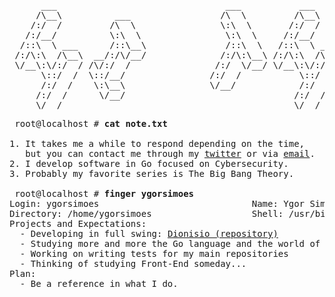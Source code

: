 <pre>
      ___                                ___           ___           ___           ___           ___     
     /\__\          ___                 /\  \         /\__\         /\  \         /\  \         /\  \    
    /:/  /         /\  \                \:\  \       /:/  /        /::\  \       /::\  \       /::\  \   
   /:/__/          \:\  \                \:\  \     /:/__/        /:/\:\  \     /:/\:\  \     /:/\:\  \  
  /::\  \ ___      /::\__\               /::\  \   /::\  \ ___   /::\~\:\  \   /::\~\:\  \   /::\~\:\  \ 
 /:/\:\  /\__\  __/:/\/__/              /:/\:\__\ /:/\:\  /\__\ /:/\:\ \:\__\ /:/\:\ \:\__\ /:/\:\ \:\__\
 \/__\:\/:/  / /\/:/  /                /:/  \/__/ \/__\:\/:/  / \:\~\:\ \/__/ \/_|::\/:/  / \:\~\:\ \/__/
      \::/  /  \::/__/                /:/  /           \::/  /   \:\ \:\__\      |:|::/  /   \:\ \:\__\  
      /:/  /    \:\__\                \/__/            /:/  /     \:\ \/__/      |:|\/__/     \:\ \/__/  
     /:/  /      \/__/                                /:/  /       \:\__\        |:|  |        \:\__\    
     \/__/                                            \/__/         \/__/         \|__|         \/__/       
</pre>

<pre>
 root@localhost # <strong>cat note.txt</strong>

1. It takes me a while to respond depending on the time, 
   but you can contact me through my <a href="https://twitter.com/ygorsimoesme">twitter</a> or via <a href= "mailto:ygorsimoes@hotmail.com">email</a>.
2. I develop software in Go focused on Cybersecurity.
3. Probably my favorite series is The Big Bang Theory.

 root@localhost # <strong>finger ygorsimoes</strong>
Login: ygorsimoes                             Name: Ygor Simões
Directory: /home/ygorsimoes                   Shell: /usr/bin/zsh
Projects and Expectations:
  - Developing in full swing: <a href="https://github.com/AngraTeam/Dionisio">Dionisio (repository)</a>
  - Studying more and more the Go language and the world of Information Security
  - Working on writing tests for my main repositories
  - Thinking of studying Front-End someday...
Plan:
  - Be a reference in what I do.
</pre>

